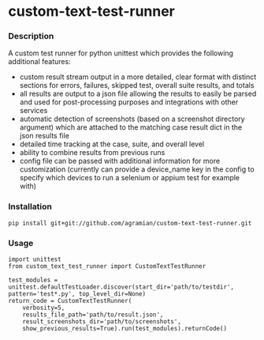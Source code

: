 # custom-text-test-runner

### Description
A custom test runner for python unittest which provides the following additional features:
- custom result stream output in a more detailed, clear format with distinct sections for errors, failures, skipped test, overall suite results, and totals
- all results are output to a json file allowing the results to easily be parsed and used for post-processing purposes and integrations with other services
- automatic detection of screenshots (based on a screenshot directory argument) which are attached to the matching case result dict in the json results file
- detailed time tracking at the case, suite, and overall level
- ability to combine results from previous runs
- config file can be passed with additional information for more customization (currently can provide a device_name key in the config to specify which devices to run a selenium or appium test for example with)

### Installation
`pip install git+git://github.com/agramian/custom-text-test-runner.git`

### Usage
```
import unittest
from custom_text_test_runner import CustomTextTestRunner

test_modules = unittest.defaultTestLoader.discover(start_dir='path/to/testdir', pattern='test*.py', top_level_dir=None)
return_code = CustomTextTestRunner(
    verbosity=5,
    results_file_path='path/to/result.json',
    result_screenshots_dir='path/to/screenshots',
    show_previous_results=True).run(test_modules).returnCode()
```
